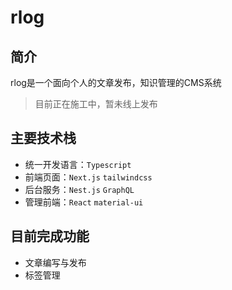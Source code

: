 # rlog
## 简介
rlog是一个面向个人的文章发布，知识管理的CMS系统
> 目前正在施工中，暂未线上发布
## 主要技术栈
- 统一开发语言：`Typescript`
- 前端页面：`Next.js` `tailwindcss`
- 后台服务：`Nest.js` `GraphQL`
- 管理前端：`React` `material-ui`
## 目前完成功能
- 文章编写与发布
- 标签管理
